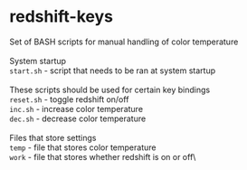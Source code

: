 # redshift-keys
Set of BASH scripts for manual handling of color temperature\
\
System startup\
 `start.sh` - script that needs to be ran at system startup\
 \
 These scripts should be used for certain key bindings\
 `reset.sh` - toggle redshift on/off\
 `inc.sh` - increase color temperature\
 `dec.sh` - decrease color temperature\
 \
 Files that store settings\
 `temp` - file that stores color temperature\
 `work` - file that stores whether redshift is on or off\
